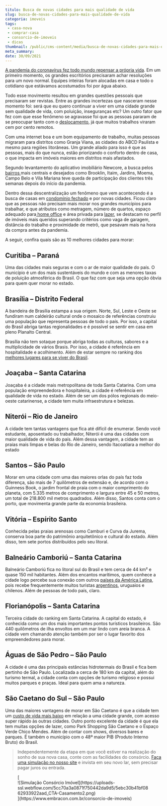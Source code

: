 ```yaml
---
titulo: Busca de novas cidades para mais qualidade de vida
slug: busca-de-novas-cidades-para-mais-qualidade-de-vida
categoria: imoveis
tags:
 - casa-nova
 - comprar-casa
 - consorcio-de-imoveis
 - dicas
thumbnail: /public/cms-content/media/busca-de-novas-cidades-para-mais-qualidade-de-vida.jpg
meta_summary: 
date: 30/09/2021
---
```

[A pandemia do coronavírus fez todo mundo repensar a própria vida](https://www.embracon.com.br/blog/habitos-de-consumo-antes-durante-e-pos-pandemia). Em um primeiro momento, os grandes escritórios precisaram achar resoluções para um novo normal. Equipes inteiras foram alocadas em casa e todo o cotidiano que estávamos acostumados foi por água abaixo.

Todo esse movimento resultou em grandes questões pessoais que precisaram ser revistas. Entre as grandes incertezas que nasceram nesse momento foi: será que eu quero continuar a viver em uma cidade grande sem qualidade de vida, com poluição, inseguranças etc? Um outro fator que fez com que esse fenômeno se agravasse foi que as pessoas pararam de se preocupar tanto com o [deslocamento](https://www.embracon.com.br/blog/8-motivos-para-voce-morar-perto-do-trabalho), já que muitos trabalhos viraram cem por cento remotos.

Com uma internet boa e um bom equipamento de trabalho, muitas pessoas migraram para distritos como Granja Viana, as cidades do ABCD Paulista e mesmo para regiões litorâneas. Um grande aliado para isso é que as pessoas, mais do que nunca, estão priorizando o conforto dentro de casa, o que impacta em imóveis maiores em distritos mais afastados.

Segundo levantamento do aplicativo imobiliário Newcore, a busca pelos [bairros ](https://www.embracon.com.br/blog/saiba-o-que-considerar-ao-escolher-um-bairro-para-morar)mais centrais e desejados como Brooklin, Itaim, Jardins, Moema, Campo Belo e Vila Mariana teve queda de participação dos clientes três semanas depois do início da pandemia.

Dentro dessa descentralização um fenômeno que vem acontecendo é a busca de casas em [condomínio fechado](https://www.embracon.com.br/blog/casa-em-condominio-fechado-quando-e-porque-fazer-esse-investimento) e por novas cidades. Ficou claro que as pessoas não precisam mais morar nos grandes municípios para trabalhar, e que atributos como metragem, número de quartos, espaço adequado para[ home office](https://www.embracon.com.br/blog/home-office-5-dicas-para-manter-o-cantinho-de-trabalho-organizado) e área privada para [lazer](https://www.embracon.com.br/blog/o-que-nao-pode-faltar-na-area-externa-da-casa-para-garantir-o-lazer-da-familia), se destacam no perfil de imóveis mais queridos superando critérios como vaga de garagem, distância do trabalho e proximidade de metrô, que pesavam mais na hora da compra antes da pandemia.

A seguir, confira quais são as 10 melhores cidades para morar:

Curitiba – Paraná
-----------------

Uma das cidades mais seguras e com o ar de maior qualidade do país. O município é um dos mais sustentáveis do mundo e com as menores taxas de poluição atmosférica do Brasil. O que faz com que seja uma opção óbvia para quem quer morar no estado.

Brasília – Distrito Federal
---------------------------

A bandeira de Brasília estampa a sua origem. Norte, Sul, Leste e Oeste se fundiram num caldeirão cultural onde o mosaico de referências construiu uma população que representa pessoas de todo o país. Por isso, a capital do Brasil abriga tantas regionalidades e é possível se sentir em casa em pleno Planalto Central.

Brasília não tem sotaque porque abriga todas as culturas, sabores e a multiplicidade de vários Brasis. Por isso, a cidade é referência em hospitalidade e acolhimento. Além de estar sempre no ranking dos [melhores lugares para se viver do Brasil](https://www.embracon.com.br/blog/conheca-as-melhores-cidades-para-se-viver-no-brasil).

Joaçaba – Santa Catarina
------------------------

Joaçaba é a cidade mais metropolitana de toda Santa Catarina. Com uma população empreendedora e hospitaleira, a cidade é referência em qualidade de vida no estado. Além de ser um dos pólos regionais do meio-oeste catarinense, a cidade tem muita infraestrutura e belezas.

Niterói – Rio de Janeiro
------------------------

A cidade tem tantas vantagens que fica até difícil de enumerar. Sendo você estudante, aposentado ou trabalhador, Niterói é uma das cidades com maior qualidade de vida do país. Além dessa vantagem, a cidade tem as praias mais limpas e belas do Rio de Janeiro, sendo Itacoatiara a melhor do estado

Santos – São Paulo
------------------

Morar em uma cidade com uma das maiores orlas do país faz toda diferença, são mais de 7 quilômetros de extensão e, de acordo com o Guinness Book, o jardim frontal de praia com o maior comprimento do planeta, com 5.335 metros de comprimento e largura entre 45 e 50 metros, um total de 218.800 mil metros quadrados. Além disso, Santos conta com o porto, que movimenta grande parte da economia brasileira.

Vitória – Espírito Santo
------------------------

Conhecida pelas praias arenosas como Camburi e Curva da Jurema, conserva boa parte do patrimônio arquitetônico e cultural do estado. Além disso, tem sete portos distribuídos pelo seu litoral.

Balneário Camboriú – Santa Catarina
-----------------------------------

Balneário Camboriú fica no litoral sul do Brasil e tem cerca de 44 km² e quase 150 mil habitantes. Além dos encantos marítimos, quem conhece a cidade logo percebe sua conexão com outros [países da América Latina](https://www.embracon.com.br/blog/os-melhores-destinos-de-viagem-na-america-do-sul), pois recebe frequentemente muitos turistas [argentinos](https://www.embracon.com.br/blog/veja-4-razoes-para-viajar-para-a-argentina-nas-suas-proximas-ferias), uruguaios e chilenos. Além de pessoas de todo país, claro.

Florianópolis – Santa Catarina
------------------------------

Terceira cidade do ranking em Santa Catarina. A capital do estado, é conhecida como um dos mais importantes pontos turísticos brasileiros. São 440 quilômetros de ilha envoltos em um mar lindo com areia branca. A cidade vem chamando atenção também por ser o lugar favorito dos empreendedores para morar.

Águas de São Pedro – São Paulo
------------------------------

A cidade é uma das principais estâncias hidrotermais do Brasil e fica bem pertinho de São Paulo. Localizada a cerca de 180 km da capital, além do turismo termal, a cidade conta com opções de turismo religioso e possui muitos parques e praças. Ideal para quem ama a natureza.

São Caetano do Sul – São Paulo
------------------------------

Uma das maiores vantagens de morar em São Caetano é que a cidade tem um [custo de vida mais baixo](https://www.embracon.com.br/blog/melhores-cidades-para-viver-com-valores-de-metro-quadrado) em relação a uma cidade grande, com acesso super rápido às outras cidades. Outro ponto excelente da cidade é que ela tem muitas opções de lazer, como Park Shopping São Caetano e o Espaço Verde Chico Mendes. Além de contar com shows, diversos bares e parques. É também o município com o 48º maior PIB (Produto Interno Bruto) do Brasil.

> Independentemente da etapa em que você estiver na realização do sonho de sua nova casa, conte com as facilidades do consórcio. [Faça uma simulação no nosso site](https://www.embracon.com.br/consorcio-de-imoveis) e invista em seu novo lar, sem precisar pagar juros ou entrada.

<figure class="w-richtext-figure-type-image w-richtext-align-center">[<div>![Simulação Consórcio Imóvel](https://uploads-ssl.webflow.com/5cc70a3a0871f750442da9d5/5ebc30b41bf0862933922aad_CTA-Casamento2.png)</div>](https://www.embracon.com.br/consorcio-de-imoveis)</figure>‍
